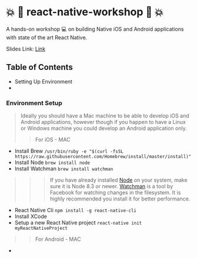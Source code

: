 :boom: :iphone: react-native-workshop :iphone: :boom:
===
A hands-on workshop :computer: on building Native iOS and Android applications with state of the art React Native.

Slides Link: [Link](https://google.com)

## Table of Contents
* Setting Up Environment
* 

### Environment Setup
> Ideally you should have a Mac machine to be able to develop iOS and Android applications, however though if you happen to have a Linux or Windows machine you could develop an Android application only.
>> For iOS - MAC
* Install Brew `/usr/bin/ruby -e "$(curl -fsSL https://raw.githubusercontent.com/Homebrew/install/master/install)"`
* Install Node `brew install node`
* Install Watchman `brew install watchman`
>>> If you have already installed [Node](https://nodejs.org/) on your system, make sure it is Node 8.3 or newer.
>>> [Watchman](https://facebook.github.io/watchman) is a tool by Facebook for watching changes in the filesystem. It is highly recommended you install it for better performance.
* React Native Cli `npm install -g react-native-cli`
* Install XCode 
* Setup a new React Native project `react-native init myReactNativeProject`

>> For Android - MAC
* 